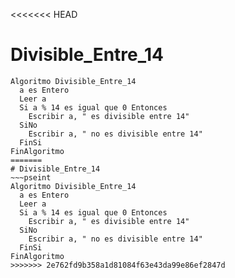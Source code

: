 <<<<<<< HEAD
# Divisible_Entre_14
~~~pseint
Algoritmo Divisible_Entre_14
  a es Entero
  Leer a
  Si a % 14 es igual que 0 Entonces
    Escribir a, " es divisible entre 14"
  SiNo
    Escribir a, " no es divisible entre 14"
  FinSi
FinAlgoritmo
=======
# Divisible_Entre_14
~~~pseint
Algoritmo Divisible_Entre_14
  a es Entero
  Leer a
  Si a % 14 es igual que 0 Entonces
    Escribir a, " es divisible entre 14"
  SiNo
    Escribir a, " no es divisible entre 14"
  FinSi
FinAlgoritmo
>>>>>>> 2e762fd9b358a1d81084f63e43da99e86ef2847d
~~~